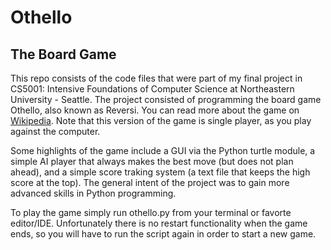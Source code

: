 # Othello
## The Board Game

This repo consists of the code files that were part of my final project in CS5001: Intensive Foundations of Computer Science at Northeastern University - Seattle. The project consisted of programming the board game Othello, also known as Reversi. You can read more about the game on [Wikipedia](https://en.wikipedia.org/wiki/Reversi). Note that this version of the game is single player, as you play against the computer.

Some highlights of the game include a GUI via the Python turtle module, a simple AI player that always makes the best move (but does not plan ahead), and a simple score traking system (a text file that keeps the high score at the top). The general intent of the project was to gain more advanced skills in Python programming.

To play the game simply run othello.py from your terminal or favorte editor/IDE. Unfortunately there is no restart functionality when the game ends, so you will have to run the script again in order to start a new game.

